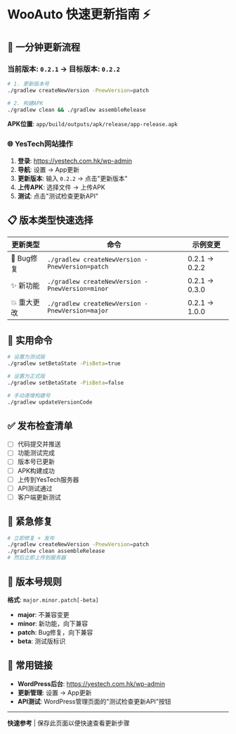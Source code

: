 # WooAuto 快速更新指南 ⚡

## 🎯 一分钟更新流程

### 当前版本: `0.2.1` → 目标版本: `0.2.2`

```bash
# 1. 更新版本号
./gradlew createNewVersion -PnewVersion=patch

# 2. 构建APK
./gradlew clean && ./gradlew assembleRelease
```

**APK位置**: `app/build/outputs/apk/release/app-release.apk`

### 🌐 YesTech网站操作

1. **登录**: https://yestech.com.hk/wp-admin
2. **导航**: 设置 → App更新
3. **更新版本**: 输入 `0.2.2` → 点击"更新版本"
4. **上传APK**: 选择文件 → 上传APK
5. **测试**: 点击"测试检查更新API"

## 📋 版本类型快速选择

| 更新类型 | 命令 | 示例变更 |
|---------|-----|---------|
| 🐛 Bug修复 | `./gradlew createNewVersion -PnewVersion=patch` | 0.2.1 → 0.2.2 |
| ✨ 新功能 | `./gradlew createNewVersion -PnewVersion=minor` | 0.2.1 → 0.3.0 |
| 💥 重大更改 | `./gradlew createNewVersion -PnewVersion=major` | 0.2.1 → 1.0.0 |

## 🔧 实用命令

```bash
# 设置为测试版
./gradlew setBetaState -PisBeta=true

# 设置为正式版  
./gradlew setBetaState -PisBeta=false

# 手动递增构建号
./gradlew updateVersionCode
```

## ✅ 发布检查清单

- [ ] 代码提交并推送
- [ ] 功能测试完成
- [ ] 版本号已更新
- [ ] APK构建成功
- [ ] 上传到YesTech服务器
- [ ] API测试通过
- [ ] 客户端更新测试

## 🚨 紧急修复

```bash
# 立即修复 + 发布
./gradlew createNewVersion -PnewVersion=patch
./gradlew clean assembleRelease
# 然后立即上传到服务器
```

## 📱 版本号规则

**格式**: `major.minor.patch[-beta]`
- **major**: 不兼容变更
- **minor**: 新功能，向下兼容  
- **patch**: Bug修复，向下兼容
- **beta**: 测试版标识

## 🔗 常用链接

- **WordPress后台**: https://yestech.com.hk/wp-admin
- **更新管理**: 设置 → App更新
- **API测试**: WordPress管理页面的"测试检查更新API"按钮

---
**快速参考** | 保存此页面以便快速查看更新步骤 